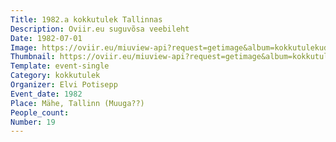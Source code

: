 ```yaml
---
Title: 1982.a kokkutulek Tallinnas
Description: Oviir.eu suguvõsa veebileht
Date: 1982-07-01
Image: https://oviir.eu/miuview-api?request=getimage&album=kokkutulekud&item=1982-19.-kokkutulek-muugal.jpg&size=1200&mode=longest
Thumbnail: https://oviir.eu/miuview-api?request=getimage&album=kokkutulekud&item=1982-19.-kokkutulek-muugal.jpg&size=600&mode=square
Template: event-single
Category: kokkutulek
Organizer: Elvi Potisepp
Event_date: 1982
Place: Mähe, Tallinn (Muuga??)
People_count:
Number: 19
---
```

